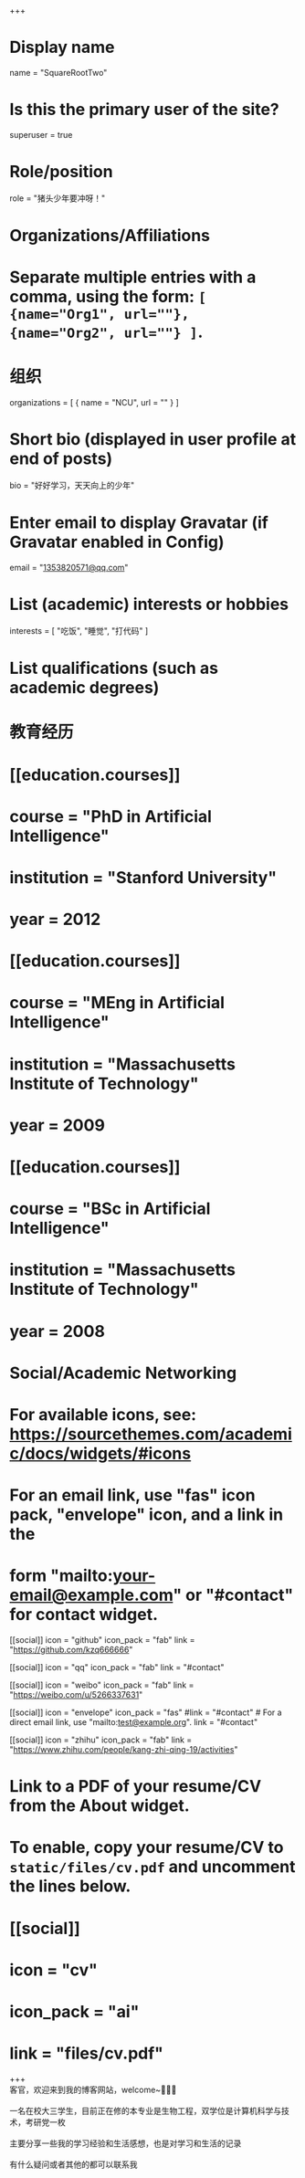 +++
# Display name
name = "SquareRootTwo"

# Is this the primary user of the site?
superuser = true

# Role/position
role = "猪头少年要冲呀！"

# Organizations/Affiliations
# Separate multiple entries with a comma, using the form: `[ {name="Org1", url=""}, {name="Org2", url=""} ]`.
# 组织
organizations = [ { name = "NCU", url = "" } ]

# Short bio (displayed in user profile at end of posts)
bio = "好好学习，天天向上的少年"

# Enter email to display Gravatar (if Gravatar enabled in Config)
email = "1353820571@qq.com"

# List (academic) interests or hobbies
interests = [
  "吃饭",
  "睡觉",
  "打代码"
]

# List qualifications (such as academic degrees)
# 教育经历
# [[education.courses]]
#  course = "PhD in Artificial Intelligence"
#  institution = "Stanford University"
#  year = 2012

# [[education.courses]]
#  course = "MEng in Artificial Intelligence"
#  institution = "Massachusetts Institute of Technology"
#  year = 2009

# [[education.courses]]
#  course = "BSc in Artificial Intelligence"
#  institution = "Massachusetts Institute of Technology"
#  year = 2008

# Social/Academic Networking
# For available icons, see: https://sourcethemes.com/academic/docs/widgets/#icons
#   For an email link, use "fas" icon pack, "envelope" icon, and a link in the
#   form "mailto:your-email@example.com" or "#contact" for contact widget.
[[social]]
  icon = "github"
  icon_pack = "fab"
  link = "https://github.com/kzq666666"

[[social]]
  icon = "qq"
  icon_pack = "fab"
  link = "#contact"

[[social]]
  icon = "weibo"
  icon_pack = "fab"
  link = "https://weibo.com/u/5266337631"

[[social]]
  icon = "envelope"
  icon_pack = "fas"
  #link = "#contact"  # For a direct email link, use "mailto:test@example.org".
  link = "#contact"

[[social]]
  icon = "zhihu"
  icon_pack = "fab"
  link = "https://www.zhihu.com/people/kang-zhi-qing-19/activities"









# Link to a PDF of your resume/CV from the About widget.
# To enable, copy your resume/CV to `static/files/cv.pdf` and uncomment the lines below.
# [[social]]
#   icon = "cv"
#   icon_pack = "ai"
#   link = "files/cv.pdf"

+++
<br>
客官，欢迎来到我的博客网站，welcome~💃💃💃
<br>
<br>一名在校大三学生，目前正在修的本专业是生物工程，双学位是计算机科学与技术，考研党一枚
<br>
<br>主要分享一些我的学习经验和生活感想，也是对学习和生活的记录
<br>
<br>有什么疑问或者其他的都可以联系我
<br>
<!-- <br>LOL（黑色玫瑰：虽千万人而吾往）、炉石传说（Sword） -->



